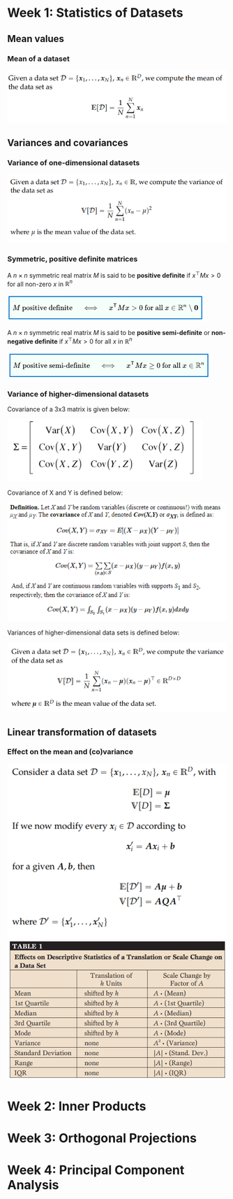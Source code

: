 <h1>Week 1: Statistics of Datasets</h1>



<h2>Mean values</h2>


<h3>Mean of a dataset</h3>

<img src="../3. Principal Component Analysis/images/mean.png">


<h2>Variances and covariances</h2>


<h3>Variance of one-dimensional datasets</h3>

<img src="../3. Principal Component Analysis/images/variance_1d.png">

<h3>Symmetric, positive definite matrices</h3>

A $n \times n$ symmetric real matrix $M$ is said to be __positive definite__ if $x^{\top} Mx > 0$ for all non-zero $x$ in $\mathbb{R}^{n}$

<img src="../3. Principal Component Analysis/images/positive_definite.png">

A $n \times n$ symmetric real matrix $M$ is said to be __positive semi-definite__ or __non-negative definite__ if $x^{\top} Mx > 0$ for all $x$ in $\mathbb{R}^{n}$

<img src="../3. Principal Component Analysis/images/positive_semi_definite.png">

<h3>Variance of higher-dimensional datasets</h3>

Covariance of a 3x3 matrix is given below:

<img src="../3. Principal Component Analysis/images/covariance.png">

Covariance of X and Y is defined below:

<img src="../3. Principal Component Analysis/images/covariance_xy.png">

Variances of higher-dimensional data sets is defined below:

<img src="../3. Principal Component Analysis/images/variance_multi_d.png">


<h2>Linear transformation of datasets</h2>


<h3>Effect on the mean and (co)variance</h3>

<img src="../3. Principal Component Analysis/images/linear_transformation.png">

<img src="../3. Principal Component Analysis/images/translations.png">



<h1>Week 2: Inner Products</h1>










<h1>Week 3: Orthogonal Projections</h1>








<h1>Week 4: Principal Component Analysis</h1>

